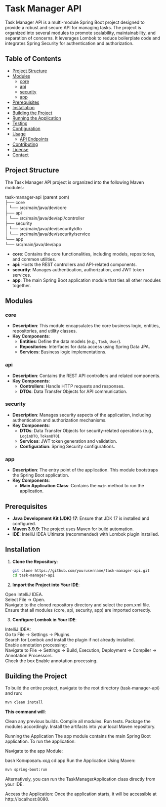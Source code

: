 # Task Manager API

Task Manager API is a multi-module Spring Boot project designed to provide a robust and secure API for managing tasks. The project is organized into several modules to promote scalability, maintainability, and separation of concerns. It leverages Lombok to reduce boilerplate code and integrates Spring Security for authentication and authorization.

## Table of Contents

- [Project Structure](#project-structure)
- [Modules](#modules)
    - [core](#core)
    - [api](#api)
    - [security](#security)
    - [app](#app)
- [Prerequisites](#prerequisites)
- [Installation](#installation)
- [Building the Project](#building-the-project)
- [Running the Application](#running-the-application)
- [Testing](#testing)
- [Configuration](#configuration)
- [Usage](#usage)
    - [API Endpoints](#api-endpoints)
- [Contributing](#contributing)
- [License](#license)
- [Contact](#contact)

## Project Structure

The Task Manager API project is organized into the following Maven modules:

task-manager-api (parent pom)  
├── core  
│ └── src/main/java/dev/core  
├── api  
│ └── src/main/java/dev/api/controller  
├── security  
│ └── src/main/java/dev/security/dto  
│ └── src/main/java/dev/security/service  
└── app  
    └── src/main/java/dev/app  


- **core**: Contains the core functionalities, including models, repositories, and common utilities.
- **api**: Hosts the REST controllers and API-related components.
- **security**: Manages authentication, authorization, and JWT token services.
- **app**: The main Spring Boot application module that ties all other modules together.

## Modules

### core

- **Description**: This module encapsulates the core business logic, entities, repositories, and utility classes.
- **Key Components**:
    - **Entities**: Define the data models (e.g., `Task`, `User`).
    - **Repositories**: Interfaces for data access using Spring Data JPA.
    - **Services**: Business logic implementations.

### api

- **Description**: Contains the REST API controllers and related components.
- **Key Components**:
    - **Controllers**: Handle HTTP requests and responses.
    - **DTOs**: Data Transfer Objects for API communication.

### security

- **Description**: Manages security aspects of the application, including authentication and authorization mechanisms.
- **Key Components**:
    - **DTOs**: Data Transfer Objects for security-related operations (e.g., `LoginDTO`, `TokenDTO`).
    - **Services**: JWT token generation and validation.
    - **Configuration**: Spring Security configurations.

### app

- **Description**: The entry point of the application. This module bootstraps the Spring Boot application.
- **Key Components**:
    - **Main Application Class**: Contains the `main` method to run the application.

## Prerequisites

- **Java Development Kit (JDK) 17**: Ensure that JDK 17 is installed and configured.
- **Maven 3.9.9**: The project uses Maven for build automation.
- **IDE**: IntelliJ IDEA Ultimate (recommended) with Lombok plugin installed.

## Installation

1. **Clone the Repository**:
   ```bash
   git clone https://github.com/yourusername/task-manager-api.git
   cd task-manager-api

2. **Import the Project into Your IDE**:

Open IntelliJ IDEA.  
Select File -> Open.  
Navigate to the cloned repository directory and select the pom.xml file.
Ensure that all modules (core, api, security, app) are imported correctly.

3. **Configure Lombok in Your IDE**:

IntelliJ IDEA:  
Go to File -> Settings -> Plugins.  
Search for Lombok and install the plugin if not already installed.  
Enable annotation processing:  
Navigate to File -> Settings -> Build, Execution, Deployment -> Compiler -> Annotation Processors.  
Check the box Enable annotation processing.  

## Building the Project
To build the entire project, navigate to the root directory (task-manager-api) and run:

```bash
mvn clean install  
```

**This command will**:

Clean any previous builds.
Compile all modules.
Run tests.
Package the modules accordingly.
Install the artifacts into your local Maven repository.

Running the Application
The app module contains the main Spring Boot application. To run the application:

Navigate to the app Module:

bash
Копировать код
cd app
Run the Application Using Maven:

```bash
mvn spring-boot:run
```
Alternatively, you can run the TaskManagerApplication class directly from your IDE.

Access the Application: Once the application starts, it will be accessible at http://localhost:8080.
